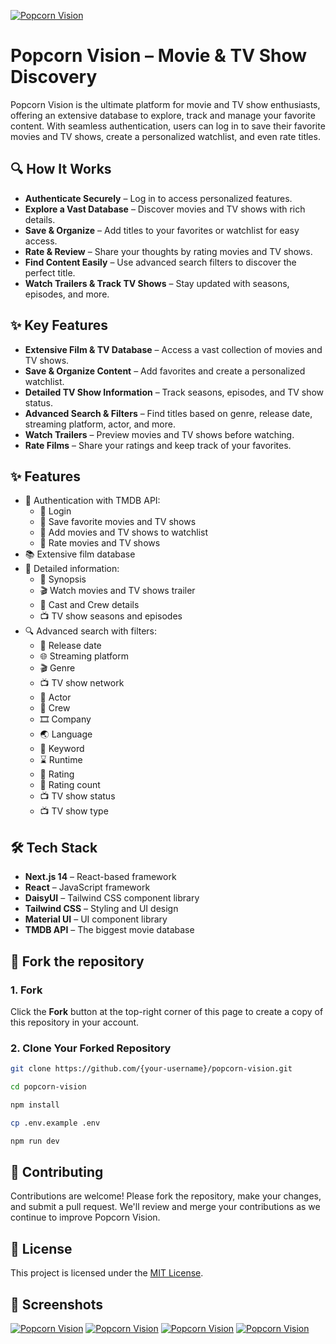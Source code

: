 [![Popcorn Vision](https://fachryafrz.vercel.app/projects/popcorn-vision/home.png)](https://popcornvision.vercel.app)

# Popcorn Vision – Movie & TV Show Discovery

Popcorn Vision is the ultimate platform for movie and TV show enthusiasts, offering an extensive database to explore, track and manage your favorite content. With seamless authentication, users can log in to save their favorite movies and TV shows, create a personalized watchlist, and even rate titles.

## 🔍 How It Works

- **Authenticate Securely** – Log in to access personalized features.
- **Explore a Vast Database** – Discover movies and TV shows with rich details.
- **Save & Organize** – Add titles to your favorites or watchlist for easy access.
- **Rate & Review** – Share your thoughts by rating movies and TV shows.
- **Find Content Easily** – Use advanced search filters to discover the perfect title.
- **Watch Trailers & Track TV Shows** – Stay updated with seasons, episodes, and more.

## ✨ Key Features

- **Extensive Film & TV Database** – Access a vast collection of movies and TV shows.
- **Save & Organize Content** – Add favorites and create a personalized watchlist.
- **Detailed TV Show Information** – Track seasons, episodes, and TV show status.
- **Advanced Search & Filters** – Find titles based on genre, release date, streaming platform, actor, and more.
- **Watch Trailers** – Preview movies and TV shows before watching.
- **Rate Films** – Share your ratings and keep track of your favorites.

## ✨ Features

- 🔑 Authentication with TMDB API:
  - 🔑 Login
  - 🌟 Save favorite movies and TV shows
  - 🔖 Add movies and TV shows to watchlist
  - 🌟 Rate movies and TV shows
- 📚 Extensive film database
- 📝 Detailed information:
  - 📝 Synopsis
  - 🎬 Watch movies and TV shows trailer
  - 👥 Cast and Crew details
  - 📺 TV show seasons and episodes
- 🔍 Advanced search with filters:
  - 📅 Release date
  - 🌐 Streaming platform
  - 🎬 Genre
  - 📺 TV show network
  - 👥 Actor
  - 👥 Crew
  - 🎞️ Company
  - 🌏 Language
  - 🌟 Keyword
  - ⌛️ Runtime
  - 🌟 Rating
  - 🌟 Rating count
  - 📺 TV show status
  - 📺 TV show type

## 🛠️ Tech Stack

- **Next.js 14** – React-based framework
- **React** – JavaScript framework
- **DaisyUI** – Tailwind CSS component library
- **Tailwind CSS** – Styling and UI design
- **Material UI** – UI component library
- **TMDB API** – The biggest movie database

## 🚀 Fork the repository

### 1. Fork

Click the **Fork** button at the top-right corner of this page to create a copy of this repository in your account.

### 2. Clone Your Forked Repository

```sh
git clone https://github.com/{your-username}/popcorn-vision.git

cd popcorn-vision

npm install

cp .env.example .env

npm run dev
```

## 🤝 Contributing

Contributions are welcome! Please fork the repository, make your changes, and submit a pull request. We'll review and merge your contributions as we continue to improve Popcorn Vision.

## 📜 License

This project is licensed under the [MIT License](LICENSE.md).

## 📸 Screenshots

[![Popcorn Vision](https://fachryafrz.vercel.app/projects/popcorn-vision/movie-details.png)](https://popcornvision.vercel.app)
[![Popcorn Vision](https://fachryafrz.vercel.app/projects/popcorn-vision/tv-shows-details.png)](https://popcornvision.vercel.app)
[![Popcorn Vision](https://fachryafrz.vercel.app/projects/popcorn-vision/tv-shows-episode-details.png)](https://popcornvision.vercel.app)
[![Popcorn Vision](https://fachryafrz.vercel.app/projects/popcorn-vision/search.png)](https://popcornvision.vercel.app)

